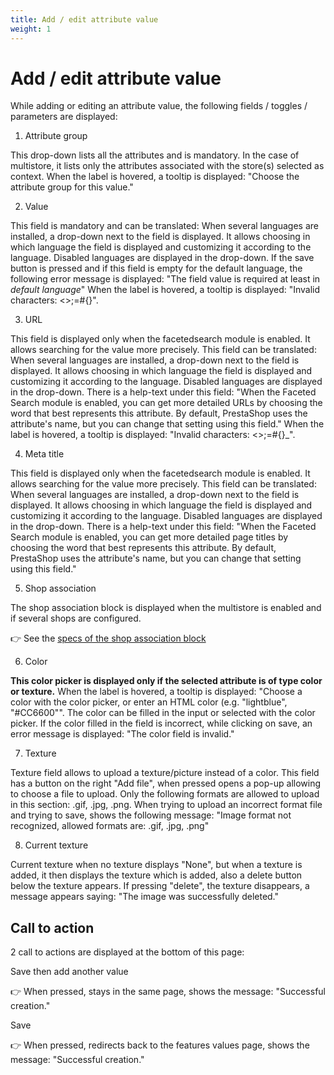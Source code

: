 ```yaml
---
title: Add / edit attribute value
weight: 1
---
```

# Add / edit attribute value

While adding or editing an attribute value, the following fields / toggles / parameters are displayed:

1) Attribute group

This drop-down lists all the attributes and is mandatory. In the case of multistore, it lists only the attributes associated with the store(s) selected as context. 
When the label is hovered, a tooltip is displayed: "Choose the attribute group for this value."

2) Value 

This field is mandatory and can be translated: When several languages are installed, a drop-down next to the field is displayed. It allows choosing in which language the field is displayed and customizing it according to the language. Disabled languages are displayed in the drop-down.
If the save button is pressed and if this field is empty for the default language, the following error message is displayed: "The field value is required at least in _default language_"
When the label is hovered, a tooltip is displayed: "Invalid characters: <>;=#{}".

3) URL 

This field is displayed only when the facetedsearch module is enabled. It allows searching for the value more precisely. 
This field can be translated: When several languages are installed, a drop-down next to the field is displayed. It allows choosing in which language the field is displayed and customizing it according to the language. Disabled languages are displayed in the drop-down. 
There is a help-text under this field: "When the Faceted Search module is enabled, you can get more detailed URLs by choosing the word that best represents this attribute. By default, PrestaShop uses the attribute's name, but you can change that setting using this field."
When the label is hovered, a tooltip is displayed: "Invalid characters: <>;=#{}_".

4) Meta title 

This field is displayed only when the facetedsearch module is enabled. It allows searching for the value more precisely. 
This field can be translated: When several languages are installed, a drop-down next to the field is displayed. It allows choosing in which language the field is displayed and customizing it according to the language. Disabled languages are displayed in the drop-down. 
There is a help-text under this field: "When the Faceted Search module is enabled, you can get more detailed page titles by choosing the word that best represents this attribute. By default, PrestaShop uses the attribute's name, but you can change that setting using this field."

5) Shop association 
 
The shop association block is displayed when the multistore is enabled and if several shops are configured.

:point_right: See the [specs of the shop association block](../../../multistoregeneralspecs.md#shop-association-block)

6) Color

**This color picker is displayed only if the selected attribute is of type color or texture.**
When the label is hovered, a tooltip is displayed: "Choose a color with the color picker, or enter an HTML color (e.g. "lightblue", "#CC6600"".
The color can be filled in the input or selected with the color picker.
If the color filled in the field is incorrect, while clicking on save, an error message is displayed: "The color field is invalid."

7) Texture

Texture field allows to upload a texture/picture instead of a color. This field has a button on the right "Add file", when pressed opens a pop-up allowing to choose a file to upload. Only the following formats are allowed to upload in this section: .gif, .jpg, .png.
When trying to upload an incorrect format file and trying to save, shows the following message: "Image format not recognized, allowed formats are: .gif, .jpg, .png"

8) Current texture

Current texture when no texture displays "None", but when a texture is added, it then displays the texture which is added, also a delete button below the texture appears.
If pressing "delete", the texture disappears, a message appears saying: "The image was successfully deleted."

## Call to action

2 call to actions are displayed at the bottom of this page:

Save then add another value

👉 When pressed, stays in the same page, shows the message: "Successful creation."

Save

👉 When pressed, redirects back to the features values page, shows the message: "Successful creation."
